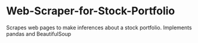 # Web-Scraper-for-Stock-Portfolio
Scrapes web pages to make inferences about a stock portfolio. Implements pandas and BeautifulSoup

